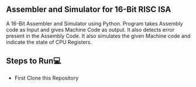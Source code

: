## Assembler and Simulator for 16-Bit RISC ISA
A 16-Bit Assembler and Simulator using Python.
Program takes Assembly code as Input and gives Machine Code
as output. It also detects error present in the Assembly Code.
It also simulates the given Machine code and indicate the state
of CPU Registers.

## Steps to Run💻
- First Clone this Repository
